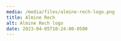 ```yaml
---
media: /media/files/almine-rech-logo.png
title: Almine Rech
alt: Almine Rech logo
date: 2023-04-05T10:24:00-0500
---
```

